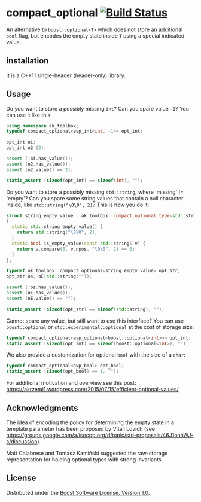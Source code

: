 # compact_optional [![Build Status](https://travis-ci.org/akrzemi1/compact_optional.svg?branch=master)](https://travis-ci.org/akrzemi1/compact_optional)
An alternative to `boost::optional<T>` which does not store an additional `bool` flag,
but encodes the empty state inside `T` using a special indicated value.

## installation
It is a C++11 single-header (header-only) library.

## Usage

Do you want to store a possibly missing `int`? Can you spare value `-1`? You can use it like this:

```c++
using namespace ak_toolbox;
typedef compact_optional<evp_int<int, -1>> opt_int;

opt_int oi;
opt_int o2 (2);

assert (!oi.has_value());
assert (o2.has_value());
assert (o2.value() == 2);

static_assert (sizeof(opt_int) == sizeof(int), "");
```

Do you want to store a possibly missing `std::string`, where 'missing' != 'empty'?
Can you spare some string values that contain a null character inside, like `std::string("\0\0", 2)`? This is how you do it:

```c++
struct string_empty_value : ak_toolbox::compact_optional_type<std::string>
{
  static std::string empty_value() { 
    return std::string("\0\0", 2);
  }
  static bool is_empty_value(const std::string& v) {
    return v.compare(0, v.npos, "\0\0", 2) == 0;
  }
};

typedef ak_toolbox::compact_optional<string_empty_value> opt_str;
opt_str os, oE(std::string(""));

assert (!os.has_value());
assert (oE.has_value());
assert (oE.value() == "");

static_assert (sizeof(opt_str) == sizeof(std::string), "");
```

Cannot spare any value, but still want to use this interface? You can use `boost::optional` or `std::experimental::optional` at the cost of storage size:

```c++
typedef compact_optional<evp_optional<boost::optional<int>>> opt_int;
static_assert (sizeof(opt_int) == sizeof(boost::optional<int>), "");
```

We also provide a customization for optional `bool` with the size of a `char`:

```c++
typedef compact_optional<evp_bool> opt_bool;
static_assert (sizeof(opt_bool) == 1, "");
```

For additional motivation and overview see this post: https://akrzemi1.wordpress.com/2015/07/15/efficient-optional-values/.

## Acknowledgments

The idea of encoding the policy for determining the empty state in a template parameter has been proposed by Vitali Lovich (see https://groups.google.com/a/isocpp.org/d/topic/std-proposals/46J1onhWJ-s/discussion).

Matt Calabrese and Tomasz Kami&#324;ski suggested the raw-storage representation for holding optional types with strong invariants.

## License
Distributed under the [Boost Software License, Version 1.0](http://www.boost.org/LICENSE_1_0.txt).
